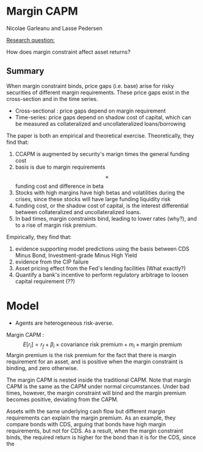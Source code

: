 # Margin CAPM 

Nicolae Garleanu and Lasse Pedersen

<u>Research question:</u>

How does margin constraint affect asset returns?

## Summary

When margin constraint binds, price gaps (i.e. base) arise for risky securities of different margin requirements. These price gaps exist in the cross-section and in the time series.

* Cross-sectional : price gaps depend on margin requirement
* Time-series: price gaps depend on shadow cost of capital, which can be measured as collateralized and uncollateralized loans/borrowing

The paper is both an empirical and theoretical exercise.
Theoretically, they find that:

1. CCAPM is augmented by security's marign times the general funding cost
2. basis is due to margin requirements $$ \times $$ funding cost and difference in beta
3. Stocks with high margins have high betas and volatilities during the crises, since these stocks will have large funding liquidity risk
4. funding cost, or the shadow cost of capital, is the interest differential between collateralized and uncollateralized loans. 
5. In bad times, margin constraints bind, leading to lower rates (why?), and to a rise of margin risk premium.

Empirically, they find that:

1. evidence supporting model predictions using the basis between CDS Minus Bond, Investment-grade Minus High Yield
2. evidence from the CIP failure
3. Asset pricing effect from the Fed's lending facilities (What exactly?)
4. Quantify a bank's incentive to perform regulatory arbitrage to loosen capital requirement (??)

# Model

* Agents are heterogeneous risk-averse.

Margin CAPM :
$$
E[r_i] = r_f + \beta_i \times \text{covariance risk premium} + m_i \times \text{margin premium}
$$
Margin premium is the risk premium for the fact that there is margin requirement for an asset, and is positive when the margin constraint is binding, and zero otherwise.

The margin CAPM is nested inside the traditional CAPM. Note that margin CAPM is the same as the CAPM under normal circumstances. Under bad times, however, the margin constraint will bind and the margin premium becomes positive, deviating from the CAPM.

Assets with the same underlying cash flow but different margin requirements can explain the margin premium. As an example, they compare bonds with CDS, arguing that bonds have high margin requirements, but not for CDS. As a result, when the margin constraint binds, the required return is higher for the bond than it is for the CDS, since the 

